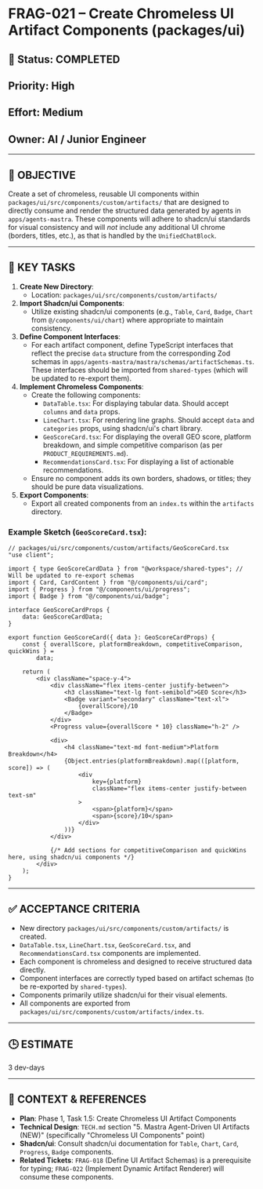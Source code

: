 # FRAG-021 – Create Chromeless UI Artifact Components (packages/ui)

## 🚧 Status: COMPLETED

## Priority: High

## Effort: Medium

## Owner: AI / Junior Engineer

---

## 🎯 OBJECTIVE

Create a set of chromeless, reusable UI components within
`packages/ui/src/components/custom/artifacts/` that are designed to directly
consume and render the structured data generated by agents in
`apps/agents-mastra`. These components will adhere to shadcn/ui standards for
visual consistency and will _not_ include any additional UI chrome (borders,
titles, etc.), as that is handled by the `UnifiedChatBlock`.

---

## 🔑 KEY TASKS

1.  **Create New Directory**:
    - Location: `packages/ui/src/components/custom/artifacts/`
2.  **Import Shadcn/ui Components**:
    - Utilize existing shadcn/ui components (e.g., `Table`, `Card`, `Badge`,
      `Chart` from `@/components/ui/chart`) where appropriate to maintain
      consistency.
3.  **Define Component Interfaces**:
    - For each artifact component, define TypeScript interfaces that reflect the
      precise `data` structure from the corresponding Zod schemas in
      `apps/agents-mastra/mastra/schemas/artifactSchemas.ts`. These interfaces
      should be imported from `shared-types` (which will be updated to re-export
      them).
4.  **Implement Chromeless Components**:
    - Create the following components:
      - `DataTable.tsx`: For displaying tabular data. Should accept `columns`
        and `data` props.
      - `LineChart.tsx`: For rendering line graphs. Should accept `data` and
        `categories` props, using shadcn/ui's chart library.
      - `GeoScoreCard.tsx`: For displaying the overall GEO score, platform
        breakdown, and simple competitive comparison (as per
        `PRODUCT_REQUIREMENTS.md`).
      - `RecommendationsCard.tsx`: For displaying a list of actionable
        recommendations.
    - Ensure no component adds its own borders, shadows, or titles; they should
      be pure data visualizations.
5.  **Export Components**:
    - Export all created components from an `index.ts` within the `artifacts`
      directory.

### Example Sketch (`GeoScoreCard.tsx`):

```tsx
// packages/ui/src/components/custom/artifacts/GeoScoreCard.tsx
"use client";

import { type GeoScoreCardData } from "@workspace/shared-types"; // Will be updated to re-export schemas
import { Card, CardContent } from "@/components/ui/card";
import { Progress } from "@/components/ui/progress";
import { Badge } from "@/components/ui/badge";

interface GeoScoreCardProps {
	data: GeoScoreCardData;
}

export function GeoScoreCard({ data }: GeoScoreCardProps) {
	const { overallScore, platformBreakdown, competitiveComparison, quickWins } =
		data;

	return (
		<div className="space-y-4">
			<div className="flex items-center justify-between">
				<h3 className="text-lg font-semibold">GEO Score</h3>
				<Badge variant="secondary" className="text-xl">
					{overallScore}/10
				</Badge>
			</div>
			<Progress value={overallScore * 10} className="h-2" />

			<div>
				<h4 className="text-md font-medium">Platform Breakdown</h4>
				{Object.entries(platformBreakdown).map(([platform, score]) => (
					<div
						key={platform}
						className="flex items-center justify-between text-sm"
					>
						<span>{platform}</span>
						<span>{score}/10</span>
					</div>
				))}
			</div>

			{/* Add sections for competitiveComparison and quickWins here, using shadcn/ui components */}
		</div>
	);
}
```

---

## ✅ ACCEPTANCE CRITERIA

- New directory `packages/ui/src/components/custom/artifacts/` is created.
- `DataTable.tsx`, `LineChart.tsx`, `GeoScoreCard.tsx`, and
  `RecommendationsCard.tsx` components are implemented.
- Each component is chromeless and designed to receive structured data directly.
- Component interfaces are correctly typed based on artifact schemas (to be
  re-exported by `shared-types`).
- Components primarily utilize shadcn/ui for their visual elements.
- All components are exported from
  `packages/ui/src/components/custom/artifacts/index.ts`.

---

## 🕒 ESTIMATE

3 dev-days

---

## 🔗 CONTEXT & REFERENCES

- **Plan**: Phase 1, Task 1.5: Create Chromeless UI Artifact Components
- **Technical Design**: `TECH.md` section "5. Mastra Agent-Driven UI Artifacts
  (NEW)" (specifically "Chromeless UI Components" point)
- **Shadcn/ui**: Consult shadcn/ui documentation for `Table`, `Chart`, `Card`,
  `Progress`, `Badge` components.
- **Related Tickets**: `FRAG-018` (Define UI Artifact Schemas) is a prerequisite
  for typing; `FRAG-022` (Implement Dynamic Artifact Renderer) will consume
  these components.
